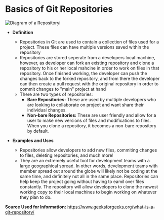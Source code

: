 # Basics of Git Repositories

![Diagram of a Repository](https://res.cloudinary.com/practicaldev/image/fetch/s----yED1c8--/c_limit%2Cf_auto%2Cfl_progressive%2Cq_auto%2Cw_880/https://thepracticaldev.s3.amazonaws.com/i/bpse3acnzkd8tziw7jqb.png)i

* **Definition**

	* Repositories in Git are used to contain a collection of files used for a project. These files can have multiple versions saved within the repository
	* Repositories are stored seperate from a developers local machine, however, as developer can fork an existing repository and clone a repository to his or her local mahcine in order to work on files in that repository. Once finished working, the developer can push the changes back to the forked repository, and from there the developer can then create a pull request with the original repository in order to commit changes to "main" project at hand
	* There are two types of repositories:
		* **Bare Repositories:** These are used by multiple developers who are looking to collaborate on project and want share their individual changes.
		* **Non-bare Repositories:** These are user friendly and allow for a user to make new versions of files and modifications to files. When you clone a repository, it becomes a non-bare repository by default.

* **Examples and Uses**

	* Repositories allow developers to add new files, commiting changes to files, deleting repositories, and much more!
	* They are an extremely useful tool for development teams with a large geographical spread. In other words, development teams with member spread out around the globe will likely not be coding at the same time, and definitely not all in the same place. Repositories can help keep the project going without having to eamil over files constantly. The repository will allow developers to clone the newest working copy to their local machines to begin working on whatever they plan to do.

**Source Used for Information:** https://www.geeksforgeeks.org/what-is-a-git-repository/
